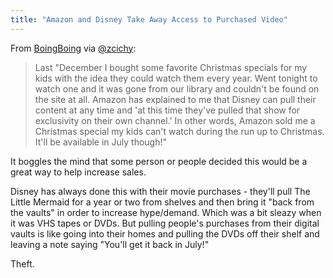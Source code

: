 ```yaml
---
title: "Amazon and Disney Take Away Access to Purchased Video"
---
```

<p>From <a href="https://boingboing.net/2013/12/15/amazon-takes-away-access-to-pu.html">BoingBoing</a> via <a href="https://twitter.com/zcichy/status/412625782339424257">@zcichy</a>:</p>
<blockquote><p>
  Last "December I bought some favorite Christmas specials for my kids with the idea they could watch them every year. Went tonight to watch one and it was gone from our library and couldn't be found on the site at all. Amazon has explained to me that Disney can pull their content at any time and 'at this time they've pulled that show for exclusivity on their own channel.' In other words, Amazon sold me a Christmas special my kids can't watch during the run up to Christmas. It'll be available in July though!"
</p></blockquote>
<p>It boggles the mind that some person or people decided this would be a great way to help increase sales.</p>
<p>Disney has always done this with their movie purchases - they'll pull The Little Mermaid for a year or two from shelves and then bring it "back from the vaults" in order to increase hype/demand. Which was a bit sleazy when it was VHS tapes or DVDs. But pulling people's purchases from their digital vaults is like going into their homes and pulling the DVDs off their shelf and leaving a note saying "You'll get it back in July!"</p>
<p>Theft.</p>
